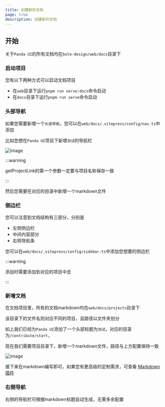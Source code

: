 ```yaml
---
title: 创建新的文档
page: true
description: 创建新的文档
---
```


## 开始

关于`Panda UI`的所有文档均在`bole-design/web/docs`目录下

### 启动项目

您有以下两种方式可以启动文档项目

- 在`web`目录下运行`pnpm run serve:docs`命令启动
- 在`docs`目录下运行`pnpm run serve`命令启动

### 头部导航

如果您需要新增一个`头部导航`，您可以在`web/docs/.vitepress/config/nav.ts`中添加

比如您想在`Panda UI`项目下新增`测试`的导航栏

![image](/panda-ui/docs/1.png)

:::warning

getProjectLink的第一个参数一定要与项目名称保存一致

:::

然后您需要在对应的目录中新增一个markdown文件

### 侧边栏

您可以注意到文档结构有三部分，分别是

- 左侧侧边栏
- 中间内容部分
- 右侧导航条

您可以在`web/docs/.vitepress/config/sidebar.ts`中添加您想要的侧边栏

:::warning

添加时需要添加到对应的项目中去

:::

### 新增文档

在文档项目里，所有的文档markdown均在`web/docs/projects`目录下

该目录下的文件名则对应不同的项目，且路径以文件夹划分

如上我们已经为`Panda UI`添加了一个头部标题为`测试`，对应的目录为`/contribute/start`，

现在我们需要项目目录下，新增一个markdown文件，路径与上方配置保持一致

![image](/panda-ui/docs/markdown.png)

接下来在markdown编写即可，如果您有更高级的定制需求，可查看 [Markdown插件](/projects/panda-ui/contribute/mk-plugin)

### 右侧导航

右侧的导航栏可根据markdown标题自动生成，无需多余配置
